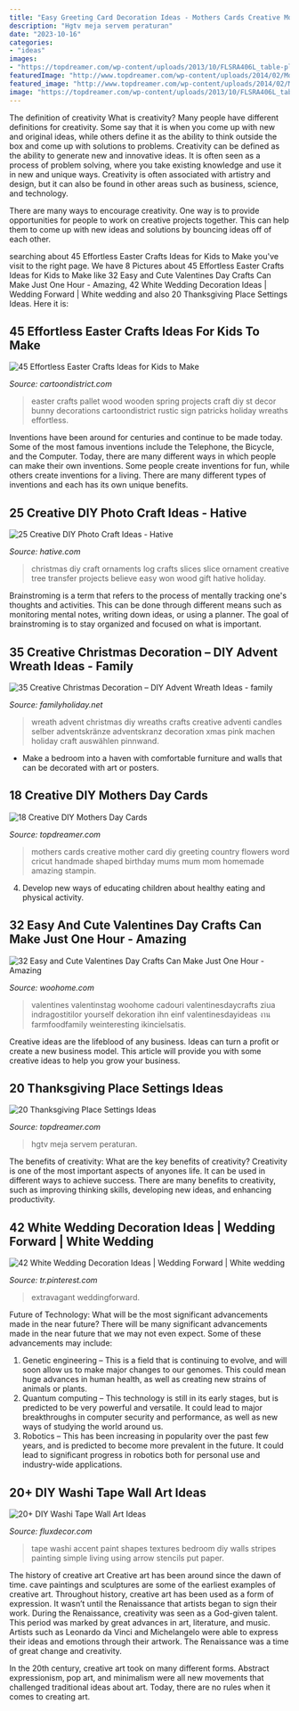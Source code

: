 ```yaml
---
title: "Easy Greeting Card Decoration Ideas - Mothers Cards Creative Mother Card Diy Greeting Country Flowers Word Cricut Handmade Shaped Birthday Mums Mum Mom Homemade Amazing Stampin"
description: "Hgtv meja servem peraturan"
date: "2023-10-16"
categories:
- "ideas"
images:
- "https://topdreamer.com/wp-content/uploads/2013/10/FLSRA406L_table-place-setting-peacock-blue-and-green_s3x4_lg.jpg"
featuredImage: "http://www.topdreamer.com/wp-content/uploads/2014/02/Mothers-Day-Card-3.jpg"
featured_image: "http://www.topdreamer.com/wp-content/uploads/2014/02/Mothers-Day-Card-3.jpg"
image: "https://topdreamer.com/wp-content/uploads/2013/10/FLSRA406L_table-place-setting-peacock-blue-and-green_s3x4_lg.jpg"
---
```



The definition of creativity
What is creativity? Many people have different definitions for creativity. Some say that it is when you come up with new and original ideas, while others define it as the ability to think outside the box and come up with solutions to problems.
Creativity can be defined as the ability to generate new and innovative ideas. It is often seen as a process of problem solving, where you take existing knowledge and use it in new and unique ways. Creativity is often associated with artistry and design, but it can also be found in other areas such as business, science, and technology.

There are many ways to encourage creativity. One way is to provide opportunities for people to work on creative projects together. This can help them to come up with new ideas and solutions by bouncing ideas off of each other.

	

		
searching about 45 Effortless Easter Crafts Ideas for Kids to Make you've visit to the right page. We have 8 Pictures about 45 Effortless Easter Crafts Ideas for Kids to Make like 32 Easy and Cute Valentines Day Crafts Can Make Just One Hour - Amazing, 42 White Wedding Decoration Ideas | Wedding Forward | White wedding and also 20 Thanksgiving Place Settings Ideas. Here it is:
		
    
## 45 Effortless Easter Crafts Ideas For Kids To Make

<img loading=lazy src="http://www.cartoondistrict.com/wp-content/uploads/2017/02/Easter-Crafts-Ideas-for-Kids30.jpg" onerror="this.onerror=null;this.src='https://tse1.mm.bing.net/th?id=OIP.orrcBhi93y7YCentlGwhZgHaLH&amp;pid=15.1';" alt="45 Effortless Easter Crafts Ideas for Kids to Make">

_Source: cartoondistrict.com_

>easter crafts pallet wood wooden spring projects craft diy st decor bunny decorations cartoondistrict rustic sign patricks holiday wreaths effortless. 

	

Inventions have been around for centuries and continue to be made today. Some of the most famous inventions include the Telephone, the Bicycle, and the Computer. Today, there are many different ways in which people can make their own inventions. Some people create inventions for fun, while others create inventions for a living. There are many different types of inventions and each has its own unique benefits.

    
## 25 Creative DIY Photo Craft Ideas - Hative

<img loading=lazy src="https://hative.com/wp-content/uploads/2014/11/diy-photo-craft-ideas/14-diy-photo-craft-ideas.jpg" onerror="this.onerror=null;this.src='https://tse2.mm.bing.net/th?id=OIP.Kp9EHpetal0q6NkqyGQ2rAHaHa&amp;pid=15.1';" alt="25 Creative DIY Photo Craft Ideas - Hative">

_Source: hative.com_

>christmas diy craft ornaments log crafts slices slice ornament creative tree transfer projects believe easy won wood gift hative holiday. 

	

Brainstroming is a term that refers to the process of mentally tracking one's thoughts and activities. This can be done through different means such as monitoring mental notes, writing down ideas, or using a planner. The goal of brainstroming is to stay organized and focused on what is important.

    
## 35 Creative Christmas Decoration – DIY Advent Wreath Ideas - Family

<img loading=lazy src="http://www.familyholiday.net/wp-content/uploads/2015/10/DIY-Advent-Wreath-Ideas-26.jpg" onerror="this.onerror=null;this.src='https://tse4.mm.bing.net/th?id=OIP.oC9JkAOpFWyXhKjnMme-YQHaJ4&amp;pid=15.1';" alt="35 Creative Christmas Decoration – DIY Advent Wreath Ideas - family">

_Source: familyholiday.net_

>wreath advent christmas diy wreaths crafts creative adventi candles selber adventskränze adventskranz decoration xmas pink machen holiday craft auswählen pinnwand. 

	

- Make a bedroom into a haven with comfortable furniture and walls that can be decorated with art or posters.

    
## 18 Creative DIY Mothers Day Cards

<img loading=lazy src="http://www.topdreamer.com/wp-content/uploads/2014/02/Mothers-Day-Card-3.jpg" onerror="this.onerror=null;this.src='https://tse2.mm.bing.net/th?id=OIP.wJ9Vd4f75k1QrrS4Wf_uFgAAAA&amp;pid=15.1';" alt="18 Creative DIY Mothers Day Cards">

_Source: topdreamer.com_

>mothers cards creative mother card diy greeting country flowers word cricut handmade shaped birthday mums mum mom homemade amazing stampin. 

	

4. Develop new ways of educating children about healthy eating and physical activity.

    
## 32 Easy And Cute Valentines Day Crafts Can Make Just One Hour - Amazing

<img loading=lazy src="https://www.woohome.com/wp-content/uploads/2016/02/ValentinesDayCrafts-10.jpg" onerror="this.onerror=null;this.src='https://tse3.mm.bing.net/th?id=OIP.ABZy7k5z7QHvoq_pFVGH2wHaOz&amp;pid=15.1';" alt="32 Easy and Cute Valentines Day Crafts Can Make Just One Hour - Amazing">

_Source: woohome.com_

>valentines valentinstag woohome cadouri valentinesdaycrafts ziua indragostitilor yourself dekoration ihn einf valentinesdayideas งาน farmfoodfamily weinteresting ikincielsatis. 

	

Creative ideas are the lifeblood of any business. Ideas can turn a profit or create a new business model. This article will provide you with some creative ideas to help you grow your business.

    
## 20 Thanksgiving Place Settings Ideas

<img loading=lazy src="https://topdreamer.com/wp-content/uploads/2013/10/FLSRA406L_table-place-setting-peacock-blue-and-green_s3x4_lg.jpg" onerror="this.onerror=null;this.src='https://tse1.mm.bing.net/th?id=OIP.6zRicGU3uGQmY4qb0WL9AQHaJ7&amp;pid=15.1';" alt="20 Thanksgiving Place Settings Ideas">

_Source: topdreamer.com_

>hgtv meja servem peraturan. 

	

The benefits of creativity: What are the key benefits of creativity?
Creativity is one of the most important aspects of anyones life. It can be used in different ways to achieve success. There are many benefits to creativity, such as improving thinking skills, developing new ideas, and enhancing productivity.

    
## 42 White Wedding Decoration Ideas | Wedding Forward | White Wedding

<img loading=lazy src="https://i.pinimg.com/736x/cb/34/bd/cb34bd1a3424b0e531e4c3e0ffdbda05.jpg" onerror="this.onerror=null;this.src='https://tse1.mm.bing.net/th?id=OIP.zg36U7jAZ-vynOwcNxBzMgHaK8&amp;pid=15.1';" alt="42 White Wedding Decoration Ideas | Wedding Forward | White wedding">

_Source: tr.pinterest.com_

>extravagant weddingforward. 

	

Future of Technology: What will be the most significant advancements made in the near future?
There will be many significant advancements made in the near future that we may not even expect. Some of these advancements may include: 
1. Genetic engineering – This is a field that is continuing to evolve, and will soon allow us to make major changes to our genomes. This could mean huge advances in human health, as well as creating new strains of animals or plants. 
2. Quantum computing – This technology is still in its early stages, but is predicted to be very powerful and versatile. It could lead to major breakthroughs in computer security and performance, as well as new ways of studying the world around us. 
3. Robotics – This has been increasing in popularity over the past few years, and is predicted to become more prevalent in the future. It could lead to significant progress in robotics both for personal use and industry-wide applications. 

    
## 20+ DIY Washi Tape Wall Art Ideas

<img loading=lazy src="http://fluxdecor.com/wp-content/uploads/2016/09/washi-tape-wall-art/14-washi-tape-wall-art.jpg" onerror="this.onerror=null;this.src='https://tse4.mm.bing.net/th?id=OIP.hh42mkMbV2S2yX9iChDt8gHaJ4&amp;pid=15.1';" alt="20+ DIY Washi Tape Wall Art Ideas">

_Source: fluxdecor.com_

>tape washi accent paint shapes textures bedroom diy walls stripes painting simple living using arrow stencils put paper. 

	

The history of creative art
Creative art has been around since the dawn of time. cave paintings and sculptures are some of the earliest examples of creative art. Throughout history, creative art has been used as a form of expression. It wasn’t until the Renaissance that artists began to sign their work.
During the Renaissance, creativity was seen as a God-given talent. This period was marked by great advances in art, literature, and music. Artists such as Leonardo da Vinci and Michelangelo were able to express their ideas and emotions through their artwork. The Renaissance was a time of great change and creativity.

In the 20th century, creative art took on many different forms. Abstract expressionism, pop art, and minimalism were all new movements that challenged traditional ideas about art. Today, there are no rules when it comes to creating art.

